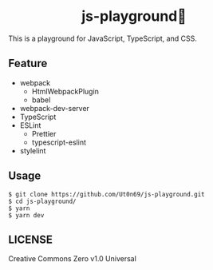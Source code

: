 <div align="center">
  <h1>js-playground💃</h1>
</div>

This is a playground for JavaScript, TypeScript, and CSS.

## Feature

- webpack
  - HtmlWebpackPlugin
  - babel
- webpack-dev-server
- TypeScript
- ESLint
  - Prettier
  - typescript-eslint
- stylelint

## Usage

```
$ git clone https://github.com/Ut0n69/js-playground.git
$ cd js-playground/
$ yarn
$ yarn dev
```

## LICENSE

Creative Commons Zero v1.0 Universal
